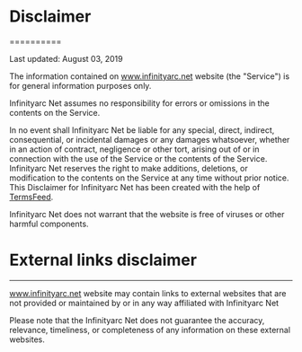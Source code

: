 # Disclaimer  
==========

Last updated: August 03, 2019

The information contained on www.infinityarc.net website (the "Service") is
for general information purposes only.

Infinityarc Net assumes no responsibility for errors or omissions in the
contents on the Service.

In no event shall Infinityarc Net be liable for any special, direct, indirect,
consequential, or incidental damages or any damages whatsoever, whether in an
action of contract, negligence or other tort, arising out of or in connection
with the use of the Service or the contents of the Service. Infinityarc Net
reserves the right to make additions, deletions, or modification to the
contents on the Service at any time without prior notice. This Disclaimer for
Infinityarc Net has been created with the help of
[TermsFeed](https://www.termsfeed.com/).

Infinityarc Net does not warrant that the website is free of viruses or other
harmful components.

# External links disclaimer  
-------------------------

www.infinityarc.net website may contain links to external websites that are
not provided or maintained by or in any way affiliated with Infinityarc Net

Please note that the Infinityarc Net does not guarantee the accuracy,
relevance, timeliness, or completeness of any information on these external
websites.

